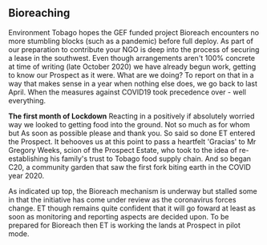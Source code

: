 ## Bioreaching

Environment Tobago hopes the GEF funded project Bioreach encounters no more stumbling blocks (such as a pandemic) before full deploy. As part of our preparation to contribute your NGO is deep into the process of securing a lease in the southwest. Even though arrangements aren't 100% concrete at time of writing (late October 2020) we have already begun work, getting to know our Prospect as it were. What are we doing? To report on that in a way that makes sense in a year when nothing else does, we go back to last April. When the measures against COVID19 took precedence over - well everything. 

**The first month of Lockdown** Reacting in a positively if absolutely worried way we looked to getting food into the ground. Not so much as for whom but As soon as possible please and thank you. So said so done ET entered the Prospect. It behooves us at this point to pass a heartfelt 'Gracias' to Mr Gregory Weeks, scion of the Prospect Estate, who took to the idea of re-establishing his family's trust to  Tobago food supply chain. And so began C20, a community garden that saw the first fork biting earth in the COVID year 2020.

As indicated up top, the Bioreach mechanism is underway but stalled some in that the initiative has come under review as the coronavirus forces change. ET though remains quite confident that it will go foward at least as soon as monitoring and reporting aspects are decided upon. To be prepared for Bioreach then ET is working the lands at Prospect in pilot mode.   